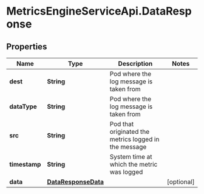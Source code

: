 # MetricsEngineServiceApi.DataResponse

## Properties
Name | Type | Description | Notes
------------ | ------------- | ------------- | -------------
**dest** | **String** | Pod where the log message is taken from | 
**dataType** | **String** | Pod where the log message is taken from | 
**src** | **String** | Pod that originated the metrics logged in the message | 
**timestamp** | **String** | System time at which the metric was logged | 
**data** | [**DataResponseData**](DataResponseData.md) |  | [optional] 


